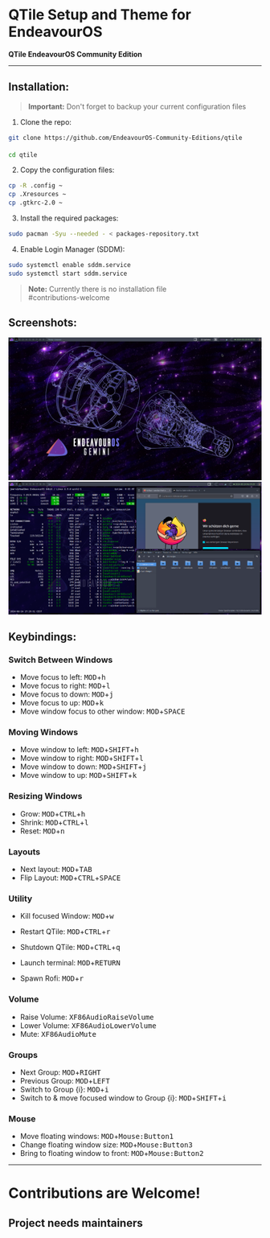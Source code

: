 # QTile Setup and Theme for EndeavourOS

**QTile EndeavourOS Community Edition**

---

## Installation:

> **Important:** Don't forget to backup your current configuration files

1. Clone the repo:

```bash
git clone https://github.com/EndeavourOS-Community-Editions/qtile

cd qtile
```

2. Copy the configuration files:

```bash
cp -R .config ~
cp .Xresources ~
cp .gtkrc-2.0 ~
```

3. Install the required packages:

```bash
sudo pacman -Syu --needed - < packages-repository.txt
```

4. Enable Login Manager (SDDM):

```bash
sudo systemctl enable sddm.service
sudo systemctl start sddm.service
```

> **Note:** Currently there is no installation file </br>
> #contributions-welcome

## Screenshots:

![screenshot_1](assets/screenshot_1.png)
![screenshot_2](assets/screenshot_2.png)

## Keybindings:

### Switch Between Windows

-   Move focus to left: <kbd>MOD</kbd>+<kbd>h</kbd>
-   Move focus to right: <kbd>MOD</kbd>+<kbd>l</kbd>
-   Move focus to down: <kbd>MOD</kbd>+<kbd>j</kbd>
-   Move focus to up: <kbd>MOD</kbd>+<kbd>k</kbd>
-   Move window focus to other window: <kbd>MOD</kbd>+<kbd>SPACE</kbd>

### Moving Windows

-   Move window to left: <kbd>MOD</kbd>+<kbd>SHIFT</kbd>+<kbd>h</kbd>
-   Move window to right: <kbd>MOD</kbd>+<kbd>SHIFT</kbd>+<kbd>l</kbd>
-   Move window to down: <kbd>MOD</kbd>+<kbd>SHIFT</kbd>+<kbd>j</kbd>
-   Move window to up: <kbd>MOD</kbd>+<kbd>SHIFT</kbd>+<kbd>k</kbd>

### Resizing Windows

-   Grow: <kbd>MOD</kbd>+<kbd>CTRL</kbd>+<kbd>h</kbd>
-   Shrink: <kbd>MOD</kbd>+<kbd>CTRL</kbd>+<kbd>l</kbd>
-   Reset: <kbd>MOD</kbd>+<kbd>n</kbd>

### Layouts

-   Next layout: <kbd>MOD</kbd>+<kbd>TAB</kbd>
-   Flip Layout: <kbd>MOD</kbd>+<kbd>CTRL</kbd>+<kbd>SPACE</kbd>

### Utility

-   Kill focused Window: <kbd>MOD</kbd>+<kbd>w</kbd>

-   Restart QTile: <kbd>MOD</kbd>+<kbd>CTRL</kbd>+<kbd>r</kbd>
-   Shutdown QTile: <kbd>MOD</kbd>+<kbd>CTRL</kbd>+<kbd>q</kbd>
-   Launch terminal: <kbd>MOD</kbd>+<kbd>RETURN</kbd>
-   Spawn Rofi: <kbd>MOD</kbd>+<kbd>r</kbd>

### Volume

-   Raise Volume: <kbd>XF86AudioRaiseVolume</kbd>
-   Lower Volume: <kbd>XF86AudioLowerVolume</kbd>
-   Mute: <kbd>XF86AudioMute</kbd>

### Groups

-   Next Group: <kbd>MOD</kbd>+<kbd>RIGHT</kbd>
-   Previous Group: <kbd>MOD</kbd>+<kbd>LEFT</kbd>
-   Switch to Group {i}: <kbd>MOD</kbd>+<kbd>i</kbd>
-   Switch to & move focused window to Group {i}: <kbd>MOD</kbd>+<kbd>SHIFT</kbd>+<kbd>i</kbd>

### Mouse

-   Move floating windows: <kbd>MOD</kbd>+<kbd>Mouse:Button1</kbd>
-   Change floating window size: <kbd>MOD</kbd>+<kbd>Mouse:Button3</kbd>
-   Bring to floating window to front: <kbd>MOD</kbd>+<kbd>Mouse:Button2</kbd>

---

# Contributions are Welcome!

## Project needs maintainers
